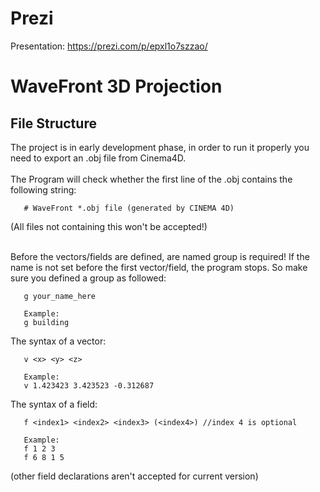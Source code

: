  # Prezi
  Presentation: https://prezi.com/p/epxl1o7szzao/
 
 # WaveFront 3D Projection

 ## File Structure
 The project is in early development phase, in order to run it properly you need to export an .obj file from Cinema4D.<br><br>
 The Program will check whether the first line of the .obj contains the following string:
 ```
	# WaveFront *.obj file (generated by CINEMA 4D)
 ```
 (All files not containing this won't be accepted!)<br><br>
 
 Before the vectors/fields are defined, are named group is required! If the name is not set before the first vector/field, the program stops. So make sure you defined a group as followed:
 ```
	g your_name_here
	
	Example:
	g building
 ```
 
 The syntax of a vector:
 ```
	v <x> <y> <z>
	
	Example:
	v 1.423423 3.423523 -0.312687
 ```
 
  The syntax of a field:
 ```
	f <index1> <index2> <index3> (<index4>) //index 4 is optional
	
	Example:
	f 1 2 3
	f 6 8 1 5
 ```
 (other field declarations aren't accepted for current version)
